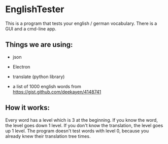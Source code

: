 # EnglishTester

This is a program that tests your english / german vocabulary.
There is a GUI and a cmd-line app.

## Things we are using:

* json

* Electron

* translate (python library)

* a list of 1000 english words from https://gist.github.com/deekayen/4148741

## How it works:

Every word has a level which is 3 at the beginning. If you know the word, the level goes down 1 level.
If you don't know the translation, the level goes up 1 level. The program doesn't test words with level 0,
because you already knew their translation tree times.
